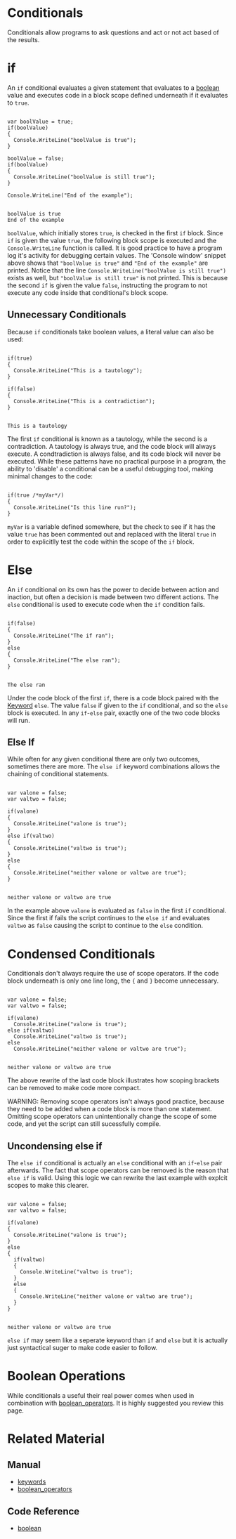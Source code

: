 # Conditionals

Conditionals allow programs to ask questions and act or not act based of the results.

# if
An `if` conditional evaluates a given statement that evaluates to a [boolean](https://plasmaengine.github.io/PlasmaDocs/Plasma1/C++/code_reference/lightning_base_types/boolean.markdown) value and executes code in a block scope defined underneath if it evaluates to `true`.

<pre><code class="language-csharp" name="if Conditional">
var boolValue = true;
if(boolValue)
{
  Console.WriteLine("boolValue is true");
}

boolValue = false;
if(boolValue)
{
  Console.WriteLine("boolValue is still true");
}

Console.WriteLine("End of the example");
</code></pre>
<pre><code name="Console window">
boolValue is true
End of the example
</code></pre>

`boolValue`, which initially stores `true`, is checked in the first `if` block.  Since `if` is given the value `true`, the following block scope is executed and the `Console.WriteLine` function is called.  It is good practice to have a program log it's activity for debugging certain values. The 'Console window' snippet above shows that `"boolValue is true"` and `"End of the example"` are printed.  Notice that the line `Console.WriteLine("boolValue is still true")` exists as well, but `"boolValue is still true"` is not printed.  This is because the second `if` is given the value `false`, instructing the program to not execute any code inside that conditional's block scope.

## Unnecessary Conditionals
Because `if` conditionals take boolean values, a literal value can also be used:

<pre><code class="language-csharp" name="Tautology and Contradiction">
if(true)
{
  Console.WriteLine("This is a tautology");
}

if(false)
{
  Console.WriteLine("This is a contradiction");
}
</code></pre>
<pre><code name="Console window">
This is a tautology
</code></pre>

The first `if` conditional is known as a tautology, while the second is a contradiction.  A tautology is always true, and the code block will always execute.  A condtradiction is always false, and its code block will never be executed.  While these patterns have no practical purpose in a program, the ability to 'disable' a conditional can be a useful debugging tool, making minimal changes to the code:

<pre><code class="language-csharp" name="Disabling an if conditional with a tautology">
if(true /*myVar*/)
{
  Console.WriteLine("Is this line run?");
}
</code></pre>

`myVar` is a variable defined somewhere, but the check to see if it has the value `true` has been commented out and replaced with the literal `true` in order to explicitlly test the code within the scope of the `if` block.

# Else
An `if` conditional on its own has the power to decide between action and inaction, but often a decision is made between two different actions. The `else` conditional is used to execute code when the `if` condition fails.

<pre><code class="language-csharp" name="else Conditional">
if(false)
{
  Console.WriteLine("The if ran");
}
else
{
  Console.WriteLine("The else ran");
}
</code></pre>
<pre><code name="Console window">
The else ran
</code></pre>

Under the code block of the first `if`, there is a code block paired with the [Keyword](https://plasmaengine.github.io/PlasmaDocs/Plasma1/Editor/Lightning/keywords.markdown) `else`.  The value `false` if given to the `if` conditional, and so the `else` block is executed. In any `if`-`else` pair, exactly one of the two code blocks will run.

## Else If
While often for any given conditional there are only two outcomes, sometimes there are more. The `else if` keyword combinations allows the chaining of conditional statements.

<pre><code class="language-csharp" name="else if Conditional">
var valone = false;
var valtwo = false;

if(valone)
{
  Console.WriteLine("valone is true");
}
else if(valtwo)
{
  Console.WriteLine("valtwo is true");
}
else
{
  Console.WriteLine("neither valone or valtwo are true");
}
</code></pre>
<pre><code name="Console window">
neither valone or valtwo are true
</code></pre>

In the example above `valone` is evaluated as `false` in the first `if` conditional. Since the first if fails the script continues to the `else if` and evaluates `valtwo` as `false` causing the script to continue to the `else` condition.

# Condensed Conditionals

Conditionals don't always require the use of scope operators. If the code block underneath is only one line long, the `{` and `}` become unnecessary.

<pre><code class="language-csharp" name="else if Conditional">
var valone = false;
var valtwo = false;

if(valone)
  Console.WriteLine("valone is true");
else if(valtwo)
  Console.WriteLine("valtwo is true");
else
  Console.WriteLine("neither valone or valtwo are true");
</code></pre>
<pre><code name="Console window">
neither valone or valtwo are true
</code></pre>

The above rewrite of the last code block illustrates how scoping brackets can be removed to make code more compact.

WARNING: Removing scope operators isn't always good practice, because they need to be added when a code block is more than one statement. Omitting scope operators can unintentionally change the scope of some code, and yet the script can still sucessfully compile.

##  Uncondensing else if
The `else if` conditional is actually an `else` conditional with an `if`-`else` pair afterwards. The fact that scope operators can be removed is the reason that `else if` is valid. Using this logic we can rewrite the last example with explcit scopes to make this clearer.

<pre><code class="language-csharp" name="else if Conditional">
var valone = false;
var valtwo = false;

if(valone)
{
  Console.WriteLine("valone is true");
}
else
{
  if(valtwo)
  {
    Console.WriteLine("valtwo is true");
  }
  else
  {
    Console.WriteLine("neither valone or valtwo are true");
  }
}
</code></pre>
<pre><code name="Console window">
neither valone or valtwo are true
</code></pre>

`else if` may seem like a seperate keyword than `if` and `else` but it is actually just syntactical suger to make code easier to follow.

# Boolean Operations
While conditionals a useful their real power comes when used in combination with [boolean_operators](https://plasmaengine.github.io/PlasmaDocs/Plasma1/Editor/Lightning/boolean_operators.markdown). It is highly suggested you review this page.

# Related Material
## Manual
- [keywords](https://plasmaengine.github.io/PlasmaDocs/Plasma1/Editor/Lightning/keywords.markdown)
- [boolean_operators](https://plasmaengine.github.io/PlasmaDocs/Plasma1/Editor/Lightning/boolean_operators.markdown)

## Code Reference
- [boolean](https://plasmaengine.github.io/PlasmaDocs/Plasma1/C++/code_reference/lightning_base_types/boolean.markdown) 